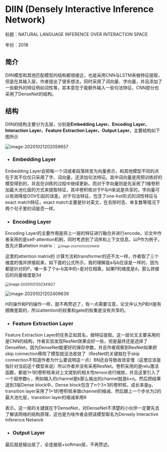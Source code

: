 # DIIN (Densely Interactive Inference Network)

标题：NATURAL LANGUAGE INFERENCE OVER INTERACTION SPACE

年份：2018



## 简介

DIIN模型和其他匹配模型的结构都很接近，也是采用CNN与LSTM来做特征提取，但是在其输入层，作者提出了很多想法，同时采用了词向量、字向量，并且添加了一些额外的特征例如词性等，其本意在于能额外输入一些句法特征，CNN部分也采用了DenseNet的结构。



## 结构

DIIN的结构主要分为五层，分别是**Embedding Layer、Encoding Layer、Interaction Layer、Feature Extraction Layer、Output Layer**，主要结构如下图所示

![image-20201021202059657](D:\Dev\typoraspace\notes\NLP\Text_Matching\2018DIIN\imgs\model_structurte.png)

+ ### Embedding Layer

Embedding Layer会把每一个词或者段落转变为向量表示，和其他模型不同的点在于其不仅仅只采用了字、词向量，还添加句法特征。其中词向量是用预训练好的模型得到的，并且在训练的过程中继续更新。而对于字向量则是先采用了1维卷积加最大池化层的方式来提取特征，其中卷积核对于P与H来说是共享的，字向量可以有效降低OOV引起的误差。对于句法特征，包含了one-hot形式的词性特征与exact match特征，exact match主要是针对英文，在去除时态、单复数等情况下两个句子里的词是否一样。

+ ### Encoding Layer

Encoding Layer的主要作用是将上一层的特征进行融合并进行encode。论文中作者采用的是self-attention机制，同时考虑到了词序和上下文信息。以P作为例子，首先计算attetion matrix：
<img src="C:\Users\jackson.DESKTOP-QEOIPSL\AppData\Roaming\Typora\typora-user-images\image-20201021202316935.png" alt="image-20201021202316935" style="zoom:67%;" />

这里的attention matrix的 计算方法和transformer的还不太一样，作者取了三个维度的值并拼接起来，如下面的公式所示，我的理解是a与b应该是一样的，因为都是针对的P，唯一多了个a∘b其中的∘是对位相乘，如果P的维度是d，那么拼接后的向量维度是3d

<img src="C:\Users\jackson.DESKTOP-QEOIPSL\AppData\Roaming\Typora\typora-user-images\image-20201021202341627.png" alt="image-20201021202341627" style="zoom: 80%;" />

![image-20201021202409639](C:\Users\jackson.DESKTOP-QEOIPSL\AppData\Roaming\Typora\typora-user-images\image-20201021202409639.png)

H的操作和P的操作一样，就不再赘述了，有一点需要注意，论文中认为P和H是有细微差距的，所以attention的权重和gate的权重是没有共享的。



+ ### Feature Extraction Layer

Feature Extraction Layer的任务正如其名，做特征提取。这一层论文主要采用的是CNN的结构，作者实验发现ResNet效果会好一些，但是最终还是选择了DenseNet，因为DenseNet能更好的保存参数，并且作者观察到ResNet如果把skip connection移除了模型就没法收敛了（ResNet的关键就在于skip connection不知道作者为什么要说明这一点）BN还会导致收敛变慢（这里应该是指针对当前这个模型来说）所以作者并没有采用ResNet。卷积采用的是relu激活函数，都是1×1的卷积核来对上文提到的相关性tensor进行缩放，并且这里引入了一个超参数η
，例如输入的channel是k那么输出的channel就是k×η，然后把结果送到3层Dense block中，Dense block包含了n个3×3的卷积核，成长率是g，transition layer采用了1×1的卷积核来做channel的缩减，然后跟上一个步长为2的最大池化层，transition layer的缩减率用θ

表示。这一层的关键就在于DenseNet，对DenseNet不清楚的小伙伴一定要先去了解该网络的结构原理，这也是为啥作者会把该模型取名为Densely Interactive Inference Network

+ ### Output Layer

最后就是输出层了，全连接层+softmax层，不再赘述。
